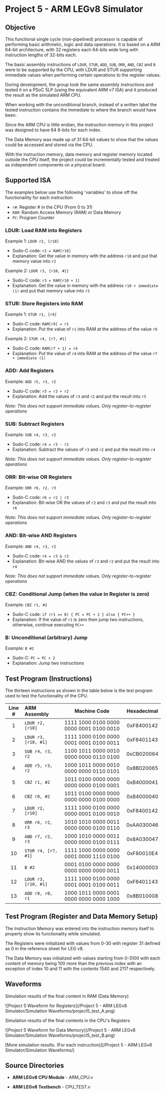 # Project 5 - ARM LEGv8 Simulator

## Objective

This functional single cycle (non-pipelined) processor is capable of performing basic arithmetic, logic and data operations. It is based on a ARM 64-bit architecture, with 32 registers each 64-bits wide long with instruction lengths of 32-bits each. 

The basic assembly instructions of ``LDUR``, ``STUR``, ``ADD``, ``SUB``, ``ORR``, ``AND``, ``CBZ`` and ``B`` were to be supported by the CPU, with LDUR and STUR supporting immediate values when performing certain operations to the register values.

During development, the group took the same assembly instructions and tested it on a PSoC 5LP (using the equivalent ARM v7 ISA) and it produced the result as the simulated ARM CPU. 

When working with the unconditional branch, instead of a written label the tested instruction contains the immediate to where the branch would have been. 

Since the ARM CPU is little endian, the instruction memory in this project was designed to have 64 8-bits for each index. 

The Data Memory was made up of 31 64-bit values to show that the values could be accessed and stored via the CPU. 

With the instruction memory, data memory and register memory located outside the CPU itself, the project could be incrementally tested and treated as independent components on a physical board. 

## Supported ISA

The examples below use the following 'variables' to show off the functionaility for each instruction:

- ``r#``: Register # in the CPU (From 0 to 31)
- ``RAM``: Random Access Memory (RAM) or Data Memory
- ``PC``: Program Counter

### LDUR: Load RAM into Registers

Example 1: ``LDUR r2, [r10]``

- Sudo-C code: ``r2 = RAM[r10]``
- Explanation: Get the value in memory with the address ``r10`` and put that memory value into ``r2``

Example 2: ``LDUR r3, [r10, #1]``

- Sudo-C code: ``r3 = RAM[r10 + 1]``
- Explanation: Get the value in memory with the address ``r10 + immediate (1)`` and put that memory value into ``r3``

### STUR: Store Registers into RAM

Example 1: ``STUR r1, [r9]``

- Sudo-C code: ``RAM[r9] = r1``
- Explanation: Put the value of ``r1`` into RAM at the address of the value ``r9``

Example 2: ``STUR r4, [r7, #1]``

- Sudo-C code: ``RAM[r7 + 1] = r4``
- Explanation: Put the value of ``r4`` into RAM at the address of the value ``r7 + immediate (1)``

### ADD: Add Registers

Example: ``ADD r5, r3, r2``

- Sudo-C code: ``r5 = r3 + r2``
- Explanation: Add the values of ``r3`` and ``r2`` and put the result into ``r5``

*Note: This does not support immediate values. Only register-to-register operations*

### SUB: Subtract Registers

Example: ``SUB r4, r3, r2``

- Sudo-C code: ``r4 = r3 - r2``
- Explanation: Subtract the values of ``r3`` and ``r2`` and put the result into ``r4``

*Note: This does not support immediate values. Only register-to-register operations*

### ORR: Bit-wise OR Registers

Example: ``ORR r6, r2, r3``

- Sudo-C code: ``r6 = r2 | r3``
- Explanation: Bit-wise OR the values of ``r2`` and ``r3`` and put the result into ``r6``

*Note: This does not support immediate values. Only register-to-register operations*

### AND: Bit-wise AND Registers

Example: ``AND r4, r3, r2``

- Sudo-C code: ``r4 = r3 & r2``
- Explanation: Bit-wise AND the values of ``r3`` and ``r2`` and put the result into ``r4``

*Note: This does not support immediate values. Only register-to-register operations*

### CBZ: Conditional Jump (when the value in Register is zero)

Example: ``CBZ r1, #2``

- Sudo-C code: ``if (r1 == 0) { PC = PC + 2 } else { PC++ }``
- Explanation: If the value of ``r1`` is zero then jump two instructions, otherwise, continue executing ``PC++``

### B: Unconditional (arbitrary) Jump

Example: ``B #2``

- Sudo-C: ``PC = PC + 2``
- Explanation: Jump two instructions

## Test Program (Instructions)

The thirteen instructions as shown in the table below is the test program used to test the functionality of the CPU.

| Line # |      ARM Assembly     |                Machine Code             | Hexadecimal|
|:------:|:----------------------|:---------------------------------------:|:----------:|
|    1   | ``LDUR r2, [r10]``    | 1111 1000 0100 0000 0000 0001 0100 0010 | 0xF8400142 |
|    2   | ``LDUR r3, [r10, #1]``| 1111 1000 0100 0000 0001 0001 0100 0011 | 0xF8401143 |
|    3   | ``SUB r4, r3, r2``    | 1100 1011 0000 0010 0000 0000 0110 0100 | 0xCB020064 |
|    4   | ``ADD r5, r3, r2``    | 1000 1011 0000 0010 0000 0000 0110 0101 | 0x8B020065 |
|    5   | ``CBZ r1, #2``        | 1011 0100 0000 0000 0000 0000 0100 0001 | 0xB4000041 |
|    6   | ``CBZ r0, #2``        | 1011 0100 0000 0000 0000 0000 0100 0000 | 0xB4000040 |
|    7   | ``LDUR r2, [r10]``    | 1111 1000 0100 0000 0000 0001 0100 0010 | 0xF8400142 |
|    8   | ``ORR r6, r2, r3``    | 1010 1010 0000 0011 0000 0000 0100 0110 | 0xAA030046 |
|    9   | ``AND r7, r2, r3``    | 1000 1010 0000 0011 0000 0000 0100 0111 | 0x8A030047 |
|   10   | ``STUR r4, [r7, #1]`` | 1111 1000 0000 0000 0001 0000 1110 0100 | 0xF80010E4 |
|   11   | ``B #2``              | 0001 0100 0000 0000 0000 0000 0000 0011 | 0x14000003 |
|   12   | ``LDUR r3, [r10, #1]``| 1111 1000 0100 0000 0001 0001 0100 0011 | 0xF8401143 |
|   13   | ``ADD r8, r0, r1``    | 1000 1011 0000 0001 0000 0000 0000 1000 | 0x8B010008 |

## Test Program (Register and Data Memory Setup)

The Instruction Memory was entered into the instruction memory itself to properly show its functionality while simulated. 

The Registers were initialized with values from 0-30 with register 31 defined as 0 in the reference sheet for LEG v8. 

The Data Memory was initialized with values starting from 0-3100 with each content of memory being 100 more than the previous index with an exception of index 10 and 11 with the contents 1540 and 2117 respectively.

## Waveforms

Simulation results of the final content in RAM (Data Memory)

![Project 5 Waveform for Registers](/Project 5 - ARM LEGv8 Simulator/Simulation Waveforms/project5_test_A.png)

Simulation results of the final contents in the CPU's Registers

![Project 5 Waveform for Data Memory](/Project 5 - ARM LEGv8 Simulator/Simulation Waveforms/project5_test_B.png)

[More simulation results. (For each instruction)](/Project 5 - ARM LEGv8 Simulator/Simulation Waveforms/)

## Source Directories

- **ARM LEGv8 CPU Module** - ARM_CPU.v

- **ARM LEGv8 Testbench** - CPU_TEST.v